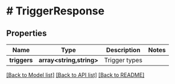 # # TriggerResponse

## Properties

Name | Type | Description | Notes
------------ | ------------- | ------------- | -------------
**triggers** | **array<string,string>** | Trigger types |

[[Back to Model list]](../../README.md#models) [[Back to API list]](../../README.md#endpoints) [[Back to README]](../../README.md)
